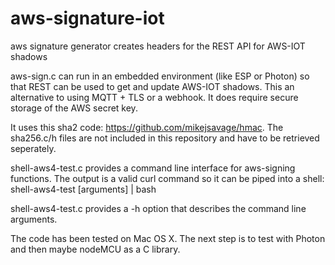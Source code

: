 # aws-signature-iot
aws signature generator creates headers for the REST API for AWS-IOT shadows

aws-sign.c can run in an embedded environment (like ESP or Photon) so that REST can be used to get and update AWS-IOT shadows. This an alternative to using MQTT + TLS or a webhook.  It does require secure storage of the AWS secret key.

It uses this sha2 code:  https://github.com/mikejsavage/hmac.  The sha256.c/h files are not included in this repository and have to be retrieved seperately.

shell-aws4-test.c provides a command line interface for aws-signing functions.  The output is a valid curl command so it can be piped into a shell:  shell-aws4-test [arguments] | bash

shell-aws4-test.c provides a -h option that describes the command line arguments.

The code has been tested on Mac OS X.  The next step is to test with Photon and then maybe nodeMCU as a C library.
